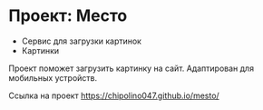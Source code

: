 # Проект: Место

* Сервис для загрузки картинок
* Картинки

Проект поможет загрузить картинку на сайт. Адаптирован для мобильных устройств.

Ссылка на проект https://chipolino047.github.io/mesto/


